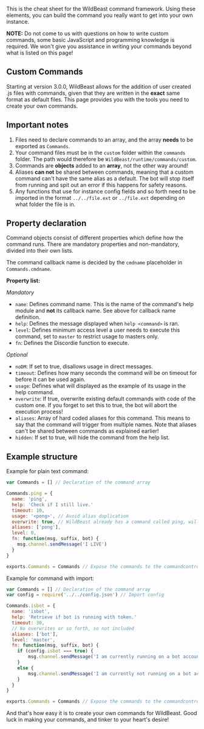 This is the cheat sheet for the WildBeast command framework. Using these elements, you can build the command you really want to get into your own instance.

**NOTE:** Do not come to us with questions on how to write custom commands, some basic JavaScript and programming knowledge is required. We won't give you assistance in writing your commands beyond what is listed on this page!

## Custom Commands

Starting at version 3.0.0, WildBeast allows for the addition of user created .js files with commands, given that they are written in the **exact** same format as default files. This page provides you with the tools you need to create your own commands.

## Important notes

1. Files need to declare commands to an array, and the array **needs** to be exported as `Commands`. 
2. Your command files must be in the `custom` folder within the `commands` folder. The path would therefore be `WildBeast/runtime/commands/custom`.
3. Commands are **objects** added to an **array**, not the other way around!
4. Aliases **can not** be shared between commands, meaning that a custom command can't have the same alias as a default. The bot will stop itself from running and spit out an error if this happens for safety reasons.
5. Any functions that use for instance config fields and so forth need to be imported in the format `../../file.ext` or `../file.ext` depending on what folder the file is in.

## Property declaration

Command objects consist of different properties which define how the command runs. There are mandatory properties and non-mandatory, divided into their own lists.

The command callback name is decided by the `cmdname` placeholder in `Commands.cmdname`.

**Property list:**

*Mandatory*

- `name`: Defines command name. This is the name of the command's help module and **not** its callback name. See above for callback name definition.
- `help`: Defines the message displayed when `help <command>` is ran.
- `level`: Defines minimum access level a user needs to execute this command, set to `master` to restrict usage to masters only.
- `fn`: Defines the Discordie function to execute.

*Optional*

- `noDM`: If set to true, disallows usage in direct messages.
- `timeout`: Defines how many seconds the command will be on timeout for before it can be used again.
- `usage`: Defines what will displayed as the example of its usage in the help command.
- `overwrite`: If true, overwrite existing default commands with code of the custom one. If you forget to set this to true, the bot will abort the execution process!
- `aliases`: Array of hard coded aliases for this command. This means to say that the command will trigger from multiple names. Note that aliases can't be shared between commands as explained earlier!
- `hidden`: If set to true, will hide the command from the help list.

## Example structure

Example for plain text command:
```js
var Commands = [] // Declaration of the command array

Commands.ping = {
  name: 'ping',
  help: 'Check if I still live.'
  timeout: 10,
  usage: '<pong>', // Avoid alias duplication
  overwrite: true, // WildBeast already has a command called ping, will overwrite with this
  aliases: ['pong'],
  level: 0,
  fn: function(msg, suffix, bot) {
    msg.channel.sendMessage('I LIVE')
  }
}

exports.Commands = Commands // Expose the commands to the commandcontrol module
```

Example for command with import:

```js
var Commands = [] // Declaration of the command array
var config = require('../../config.json') // Import config

Commands.isbot = {
  name: 'isbot',
  help: 'Retrieve if bot is running with token.'
  timeout: 30,
  // No overwrites or so forth, so not included
  aliases: ['bot'],
  level: 'master',
  fn: function(msg, suffix, bot) {
  	if (config.isbot === true) {
    	msg.channel.sendMessage('I am currently running on a bot account.')
	}
	else {
		msg.channel.sendMessage('I am currently not running on a bot account.')
	}
  }
}

exports.Commands = Commands // Expose the commands to the commandcontrol module
```

And that's how easy it is to create your own commands for WildBeast. Good luck in making your commands, and tinker to your heart's desire!
